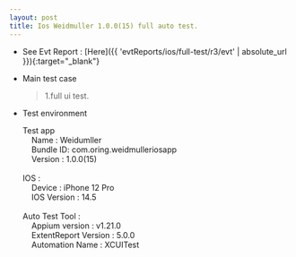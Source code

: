 ```yaml
---
layout: post
title: Ios Weidmuller 1.0.0(15) full auto test.
---
```



* See Evt Report : [Here]({{ 'evtReports/ios/full-test/r3/evt' | absolute_url }}){:target="_blank"}

* Main test case 
  > 1.full ui test. 

* Test environment
  > 
  Test app<br> 
    &nbsp;&nbsp;&nbsp; Name : Weidumller <br>
    &nbsp;&nbsp;&nbsp; Bundle ID: com.oring.weidmulleriosapp  <br>
    &nbsp;&nbsp;&nbsp; Version : 1.0.0(15) <br><br>
  IOS :<br>
    &nbsp;&nbsp;&nbsp; Device : iPhone 12 Pro <br>
    &nbsp;&nbsp;&nbsp; IOS Version : 14.5 <br><br>
  Auto Test Tool :<br>
    &nbsp;&nbsp;&nbsp; Appium version : v1.21.0 <br>
    &nbsp;&nbsp;&nbsp; ExtentReport Version : 5.0.0 <br>
    &nbsp;&nbsp;&nbsp; Automation Name  : XCUITest <br><br>
    